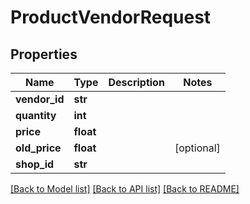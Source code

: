 # ProductVendorRequest

## Properties
Name | Type | Description | Notes
------------ | ------------- | ------------- | -------------
**vendor_id** | **str** |  | 
**quantity** | **int** |  | 
**price** | **float** |  | 
**old_price** | **float** |  | [optional] 
**shop_id** | **str** |  | 

[[Back to Model list]](../README.md#documentation-for-models) [[Back to API list]](../README.md#documentation-for-api-endpoints) [[Back to README]](../README.md)

